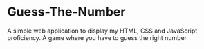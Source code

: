 # Guess-The-Number
A simple web application to display my HTML, CSS and JavaScript proficiency. A game where you have to guess the right number
